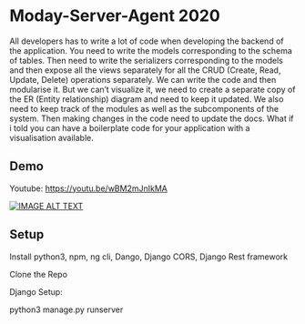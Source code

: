 # Moday-Server-Agent 2020
All developers has to write a lot of code when developing the backend of the application. You need to write the models corresponding to the schema of tables. Then need to write the serializers corresponding to the models and then expose all the views separately for all the CRUD (Create, Read, Update, Delete) operations separately. We can write the code and then modularise it. But we can’t visualize it, we need to create a separate copy of the ER (Entity relationship) diagram and need to keep it updated. We also need to keep track of the modules as well as the subcomponents of the system. Then making changes in the code need to update the docs. What if i told you can have a boilerplate code for your application with a visualisation available.

## Demo
Youtube: https://youtu.be/wBM2mJnIkMA

[![IMAGE ALT TEXT](http://img.youtube.com/vi/J__W6lRfKM0/0.jpg)](http://www.youtube.com/watch?v=wBM2mJnIkMA "Video Title")

## Setup
Install python3, npm, ng cli, Dango, Django CORS, Django Rest framework 

Clone the Repo

Django Setup:

python3 manage.py runserver
